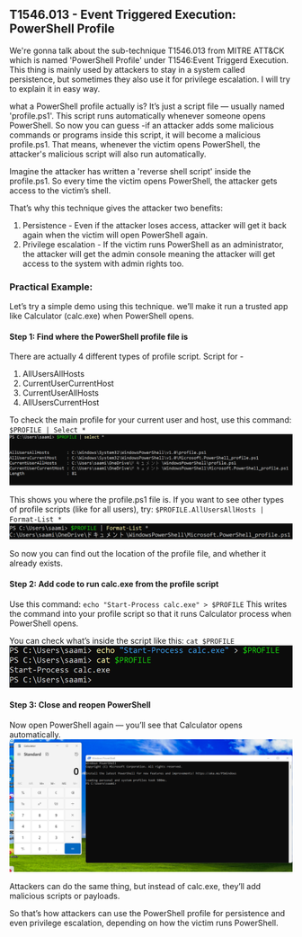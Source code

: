 ## T1546.013 - Event Triggered Execution: PowerShell Profile
We're gonna talk about the sub-technique T1546.013 from MITRE ATT&CK which is named 'PowerShell Profile' under T1546:Event Triggerd Execution. This thing is mainly used by attackers to stay in a system called persistence, but sometimes they also use it for privilege escalation. I will try to explain it in easy way.

what a PowerShell profile actually is?
It’s just a script file — usually named 'profile.ps1'. This script runs automatically whenever someone opens PowerShell. So now you can guess -if an attacker adds some malicious commands or programs inside this script, it will become a malicious profile.ps1. That means, whenever the victim opens PowerShell, the attacker's malicious script will also run automatically.

Imagine the attacker has written a 'reverse shell script' inside the profile.ps1. So every time the victim opens PowerShell, the attacker gets access to the victim’s shell.

That’s why this technique gives the attacker two benefits:

1. Persistence - Even if the attacker loses access, attacker will get it back again when the victim will open PowerShell again.
2. Privilege escalation - If the victim runs PowerShell as an administrator, the attacker will get the admin console meaning the attacker will get access to the system with admin rights too.

### Practical Example:
Let’s try a simple demo using this technique. we’ll make it run a trusted app like Calculator (calc.exe) when PowerShell opens.


#### Step 1: Find where the PowerShell profile file is

There are actually 4 different types of profile script. Script for -
1. AllUsersAllHosts
2. CurrentUserCurrentHost
3. CurrentUserAllHosts
4. AllUsersCurrentHost

To check the main profile for your current user and host, use this command:
`$PROFILE | Select *`
![My Screenshot](https://github.com/sami-tarif/Screenshots/blob/main/T1546.013/Screenshot1.png)

This shows you where the profile.ps1 file is. If you want to see other types of profile scripts (like for all users), try:
`$PROFILE.AllUsersAllHosts | Format-List *`
![My Screenshot](https://github.com/sami-tarif/Screenshots/blob/main/T1546.013/Screenshot2.png)


So now you can find out the location of the profile file, and whether it already exists.


#### Step 2: Add code to run calc.exe from the profile script

Use this command:
`echo "Start-Process calc.exe" > $PROFILE`
This writes the command into your profile script so that it runs Calculator process when PowerShell opens.

You can check what’s inside the script like this:
`cat $PROFILE`
![My Screenshot](https://github.com/sami-tarif/Screenshots/blob/main/T1546.013/Screenshot3.png)


#### Step 3: Close and reopen PowerShell

Now open PowerShell again — you’ll see that Calculator opens automatically.
![My Screenshot](https://github.com/sami-tarif/Screenshots/blob/main/T1546.013/Screenshot4.png)

Attackers can do the same thing, but instead of calc.exe, they’ll add malicious scripts or payloads.

So that’s how attackers can use the PowerShell profile for persistence and even privilege escalation, depending on how the victim runs PowerShell.
